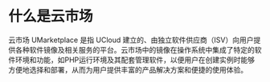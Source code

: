 <a name="iB2H6"></a>
# 什么是云市场
云市场 UMarketplace 是指 UCloud 建立的、由独立软件供应商（ISV）向用户提供各种软件镜像及相关服务的平台。云市场中的镜像在操作系统中集成了特定的软件环境和功能，如PHP运行环境及其配套管理软件，以便用户在创建实例时能够方便地选择和部署，从而为用户提供丰富的产品解决方案和便捷的使用体验。
<a name="JWIAX"></a>
